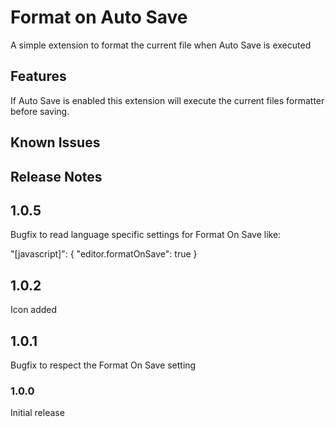 # Format on Auto Save

A simple extension to format the current file when Auto Save is executed

## Features

If Auto Save is enabled this extension will execute the current files formatter before saving.

## Known Issues

## Release Notes

## 1.0.5

Bugfix to read language specific settings for Format On Save like:

"[javascript]": {
    "editor.formatOnSave": true
}

## 1.0.2

Icon added

## 1.0.1

Bugfix to respect the Format On Save setting

### 1.0.0

Initial release